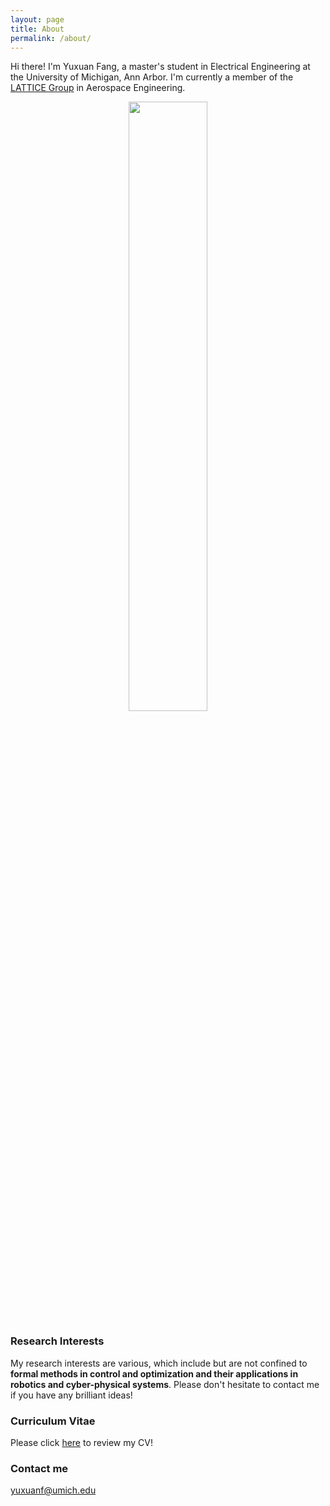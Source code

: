 ```yaml
---
layout: page
title: About
permalink: /about/
---
```


Hi there! I'm Yuxuan Fang, a master's student in Electrical Engineering at the University of Michigan, Ann Arbor. I'm currently a member of the [LATTICE Group](https://sites.google.com/umich.edu/lattice/people) in Aerospace Engineering.

<div align = center>
<img src="https://cdn.statically.io/gh/TorrisBabelEI/picx-images-hosting@master/FirstPortrait.3ny7rhyqimy0.jpg" height="50%" width="50%"/>
</div>

### Research Interests

My research interests are various, which include but are not confined to **formal methods in control and optimization and their applications in robotics and cyber-physical systems**. Please don't hesitate to contact me if you have any brilliant ideas!

### Curriculum Vitae

Please click [here](https://github.com/TorrisBabelEI/TorrisBabelEI.github.io/blob/master/documents/FYX_CV.pdf) to review my CV!

### Contact me

[yuxuanf@umich.edu](mailto:yuxuanf@umich.edu)
